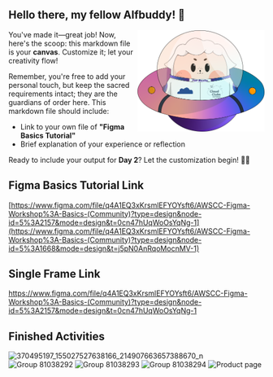 ## Hello there, my fellow Alfbuddy! 💖

<img align="right" width="250px" src="../../assets/alf/alf-ufo.png">

You've made it—great job! Now, here's the scoop: this markdown file is your **canvas**. Customize it; let your creativity flow!

Remember, you're free to add your personal touch, but keep the sacred requirements intact; they are the guardians of order here. This markdown file should include:
- Link to your own file of **"Figma Basics Tutorial"**
- Brief explanation of your experience or reflection

Ready to include your output for **Day 2**? Let the customization begin! 🚀✨

<!-- You may now delete and modify the content of this file -->

## Figma Basics Tutorial Link
[https://www.figma.com/file/q4A1EQ3xKrsmlEFYOYsft6/AWSCC-Figma-Workshop%3A-Basics-(Community)?type=design&node-id=5%3A2157&mode=design&t=0cn47hUqWoOsYqNg-1](https://www.figma.com/file/q4A1EQ3xKrsmlEFYOYsft6/AWSCC-Figma-Workshop%3A-Basics-(Community)?type=design&node-id=5%3A1668&mode=design&t=j5pN0AnRqoMocnMV-1)


## Single Frame Link
https://www.figma.com/file/q4A1EQ3xKrsmlEFYOYsft6/AWSCC-Figma-Workshop%3A-Basics-(Community)?type=design&node-id=5%3A2157&mode=design&t=0cn47hUqWoOsYqNg-1


## Finished Activities
![370495197_155027527638166_214907663657388670_n](https://github.com/vang-o-gh/AWSCC-CodeQuest-UI-UX/assets/143880834/1548cd8e-9337-48d0-9cbb-030be458504a)
![Group 81038292](https://github.com/vang-o-gh/AWSCC-CodeQuest-UI-UX/assets/143880834/08ddbce3-2f8e-4493-9a5f-c91327b6b082)
![Group 81038293](https://github.com/vang-o-gh/AWSCC-CodeQuest-UI-UX/assets/143880834/c03383a2-1f98-490e-b74f-b13ffc9a0796)
![Group 81038294](https://github.com/vang-o-gh/AWSCC-CodeQuest-UI-UX/assets/143880834/6e658e3d-6dfc-4397-994c-0a3a4386bc32)
![Product page](https://github.com/vang-o-gh/AWSCC-CodeQuest-UI-UX/assets/143880834/c82a158f-9dc0-4faf-bf40-dc7568c92b00)

